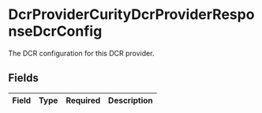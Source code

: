 # DcrProviderCurityDcrProviderResponseDcrConfig

The DCR configuration for this DCR provider.


## Fields

| Field       | Type        | Required    | Description |
| ----------- | ----------- | ----------- | ----------- |